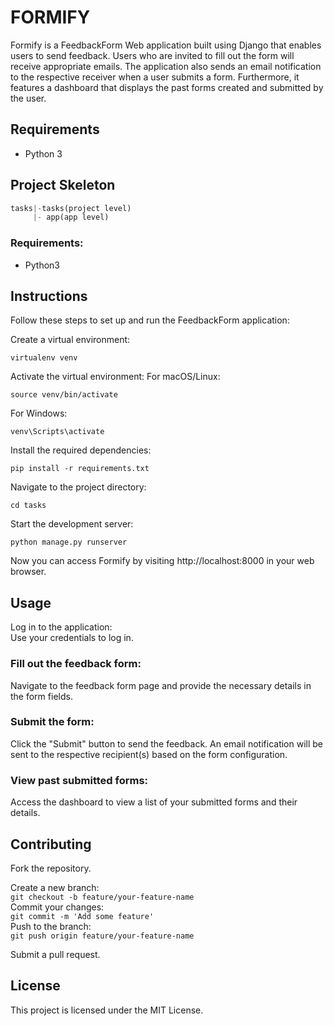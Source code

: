 # FORMIFY  
Formify is a FeedbackForm Web application built using Django that enables users to send feedback. Users who are invited to fill out the form will receive appropriate emails. The application also sends an email notification to the respective receiver when a user submits a form. Furthermore, it features a dashboard that displays the past forms created and submitted by the user.

## Requirements
- Python 3

## Project Skeleton
```python  
tasks|-tasks(project level)
     |- app(app level)
```  

### Requirements:
 - Python3  
## Instructions
Follow these steps to set up and run the FeedbackForm application:  

Create a virtual environment:
```shell
virtualenv venv
```
Activate the virtual environment:
For macOS/Linux:
```shell
source venv/bin/activate
```
For Windows:
```shell
venv\Scripts\activate
```
Install the required dependencies:

```shell
pip install -r requirements.txt
```
Navigate to the project directory:

```shell
cd tasks
```

Start the development server:

```shell
python manage.py runserver
```
Now you can access Formify by visiting http://localhost:8000 in your web browser.  

## Usage  

Log in to the application:  
Use your credentials to log in.  
### Fill out the feedback form:  
Navigate to the feedback form page and provide the necessary details in the form fields.
### Submit the form:  
Click the "Submit" button to send the feedback. An email notification will be sent to the respective recipient(s) based on the form configuration.
### View past submitted forms:
Access the dashboard to view a list of your submitted forms and their details.
## Contributing
Fork the repository.  

Create a new branch:  
```git checkout -b feature/your-feature-name```     
Commit your changes:  
```git commit -m 'Add some feature'```   
Push to the branch:  
```git push origin feature/your-feature-name```  

Submit a pull request.  
## License
This project is licensed under the MIT License.
